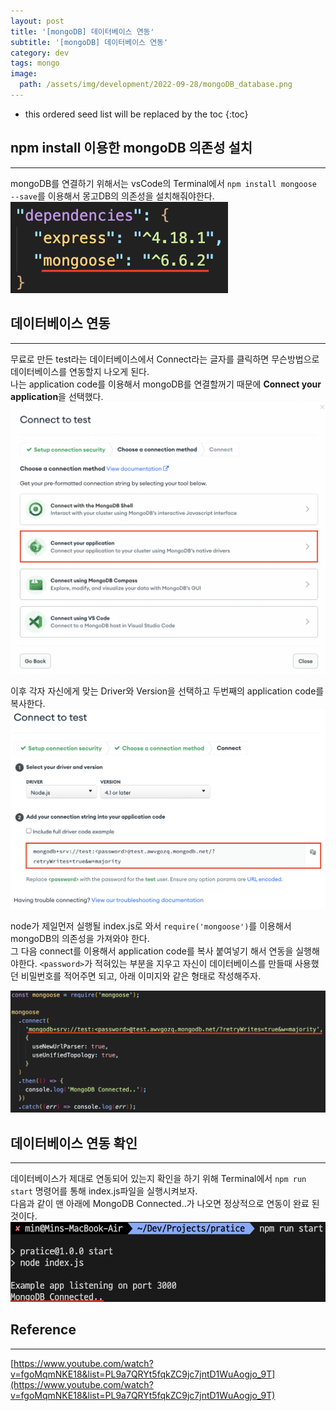 ```yaml
---
layout: post
title: '[mongoDB] 데이터베이스 연동'
subtitle: '[mongoDB] 데이터베이스 연동'
category: dev
tags: mongo
image:
  path: /assets/img/development/2022-09-28/mongoDB_database.png
---
```


<!-- prettier-ignore -->
* this ordered seed list will be replaced by the toc 
{:toc}

## npm install 이용한 mongoDB 의존성 설치

---

mongoDB를 연결하기 위해서는 vsCode의 Terminal에서 `npm install mongoose --save`를 이용해서 몽고DB의 의존성을 설치해줘야한다.  
![add_mongoose](/assets/img/development/2022-09-30/add_mongoose.png)

## 데이터베이스 연동

---

무료로 만든 test라는 데이터베이스에서 Connect라는 글자를 클릭하면 무슨방법으로 데이터베이스를 연동할지 나오게 된다.  
나는 application code를 이용해서 mongoDB를 연결할꺼기 때문에 **Connect your application**을 선택했다.
![connect_method](/assets/img/development/2022-09-30/connect_method.png)

이후 각자 자신에게 맞는 Driver와 Version을 선택하고 두번째의 application code를 복사한다.  
![connect_to_applicaton](/assets/img/development/2022-09-30/connect_to_application.png)

node가 제일먼저 실행될 index.js로 와서 `require('mongoose')`를 이용해서 mongoDB의 의존성을 가져와야 한다.  
그 다음 connect를 이용해서 application code를 복사 붙여넣기 해서 연동을 실행해야한다. `<password>`가 적혀있는 부분을 지우고 자신이 데이터베이스를 만들때 사용했던 비밀번호를 적어주면 되고, 아래 이미지와 같은 형태로 작성해주자.

![connect_mongoDB](/assets/img/development/2022-09-30/connect_mongoDB.png)

## 데이터베이스 연동 확인

---

데이터베이스가 제대로 연동되어 있는지 확인을 하기 위해 Terminal에서 `npm run start` 명령어를 통해 index.js파일을 실행시켜보자.  
다음과 같이 맨 아래에 MongoDB Connected..가 나오면 정상적으로 연동이 완료 된 것이다.  
![check_connection](/assets/img/development/2022-09-30/check_connection.png)

## Reference

---

[https://www.youtube.com/watch?v=fgoMqmNKE18&list=PL9a7QRYt5fqkZC9jc7jntD1WuAogjo_9T](https://www.youtube.com/watch?v=fgoMqmNKE18&list=PL9a7QRYt5fqkZC9jc7jntD1WuAogjo_9T)

